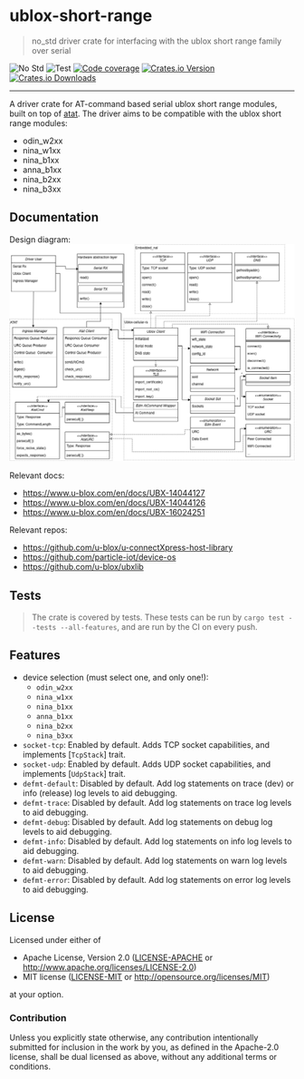 # ublox-short-range

> no_std driver crate for interfacing with the ublox short range family over serial

![No Std][no-std-badge]
![Test][test]
[![Code coverage][codecov-badge]][codecov]
[![Crates.io Version][crates-io-badge]][crates-io]
[![Crates.io Downloads][crates-io-download-badge]][crates-io-download]

---

A driver crate for AT-command based serial ublox short range modules, built on top of [atat].
The driver aims to be compatible with the ublox short range modules:
- odin_w2xx
- nina_w1xx
- nina_b1xx
- anna_b1xx
- nina_b2xx
- nina_b3xx

[atat]: https://crates.io/crates/atat

## Documentation
Design diagram:  
![design diagram](./Design_diagram.png "Design diagram")


Relevant docs:
- https://www.u-blox.com/en/docs/UBX-14044127
- https://www.u-blox.com/en/docs/UBX-14044126
- https://www.u-blox.com/en/docs/UBX-16024251

Relevant repos:
- https://github.com/u-blox/u-connectXpress-host-library
- https://github.com/particle-iot/device-os
- https://github.com/u-blox/ubxlib


## Tests

> The crate is covered by tests. These tests can be run by `cargo test --tests --all-features`, and are run by the CI on every push.

<!--
## Examples
The crate has examples for running it on a linux platform.

The samples can be built using `cargo build -p linux_example --target x86_64-unknown-linux-gnu`, and similarly run using `cargo run`
-->

## Features

- device selection (must select one, and only one!):
    - `odin_w2xx`
    - `nina_w1xx`
    - `nina_b1xx`
    - `anna_b1xx`
    - `nina_b2xx`
    - `nina_b3xx`
- `socket-tcp`: Enabled by default. Adds TCP socket capabilities, and implements [`TcpStack`] trait.
- `socket-udp`: Enabled by default. Adds UDP socket capabilities, and implements [`UdpStack`] trait.
- `defmt-default`: Disabled by default. Add log statements on trace (dev) or info (release) log levels to aid debugging.
- `defmt-trace`: Disabled by default. Add log statements on trace log levels to aid debugging.
- `defmt-debug`: Disabled by default. Add log statements on debug log levels to aid debugging.
- `defmt-info`: Disabled by default. Add log statements on info log levels to aid debugging.
- `defmt-warn`: Disabled by default. Add log statements on warn log levels to aid debugging.
- `defmt-error`: Disabled by default. Add log statements on error log levels to aid debugging.


## License

Licensed under either of

- Apache License, Version 2.0 ([LICENSE-APACHE](LICENSE-APACHE) or
 http://www.apache.org/licenses/LICENSE-2.0)
- MIT license ([LICENSE-MIT](LICENSE-MIT) or http://opensource.org/licenses/MIT)

at your option.

### Contribution

Unless you explicitly state otherwise, any contribution intentionally submitted
for inclusion in the work by you, as defined in the Apache-2.0 license, shall be
dual licensed as above, without any additional terms or conditions.


<!-- Badges -->
[no-std-badge]: https://img.shields.io/badge/no__std-yes-blue
[test]: https://github.com/BlackbirdHQ/ublox-short-range-rs/workflows/Test/badge.svg
[codecov-badge]: https://codecov.io/gh/BlackbirdHQ/ublox-short-range-rs/branch/master/graph/badge.svg
[codecov]: https://codecov.io/gh/BlackbirdHQ/ublox-short-range-rs
[crates-io]: https://crates.io/crates/ublox-short-range-rs
[crates-io-badge]: https://img.shields.io/crates/v/ublox-short-range-rs.svg?maxAge=3600
[crates-io-download]: https://crates.io/crates/ublox-short-range-rs
[crates-io-download-badge]: https://img.shields.io/crates/d/ublox-short-range-rs.svg?maxAge=3600
